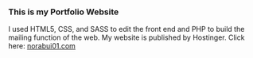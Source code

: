 <h3>This is my Portfolio Website</h3>

I used HTML5, CSS, and SASS to edit the front end and PHP to build the mailing function of the web. 
My website is published by Hostinger. 
Click here: <a href="https://norabui01.com/">norabui01.com</a>
